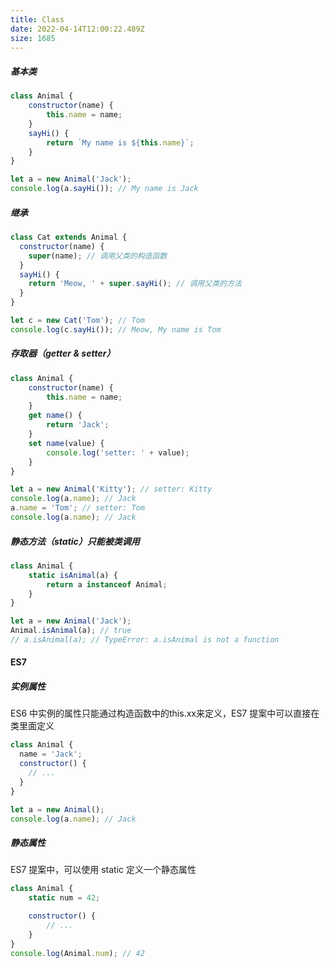 ```yaml
---
title: Class
date: 2022-04-14T12:00:22.489Z
size: 1685
---
```

##### 基本类

```javascript
class Animal {
    constructor(name) {
        this.name = name;
    }
    sayHi() {
        return `My name is ${this.name}`;
    }
}

let a = new Animal('Jack');
console.log(a.sayHi()); // My name is Jack
```

##### 继承

```javascript
class Cat extends Animal {
  constructor(name) {
    super(name); // 调用父类的构造函数
  }
  sayHi() {
    return 'Meow, ' + super.sayHi(); // 调用父类的方法
  }
}

let c = new Cat('Tom'); // Tom
console.log(c.sayHi()); // Meow, My name is Tom
```

##### 存取器（getter & setter）

```javascript
class Animal {
    constructor(name) {
        this.name = name;
    }
    get name() {
        return 'Jack';
    }
    set name(value) {
        console.log('setter: ' + value);
    }
}

let a = new Animal('Kitty'); // setter: Kitty
console.log(a.name); // Jack
a.name = 'Tom'; // setter: Tom
console.log(a.name); // Jack
```

##### 静态方法（static）只能被类调用

```javascript
class Animal {
    static isAnimal(a) {
        return a instanceof Animal;
    }
}

let a = new Animal('Jack');
Animal.isAnimal(a); // true
// a.isAnimal(a); // TypeError: a.isAnimal is not a function
```

#### ES7

##### 实例属性

ES6 中实例的属性只能通过构造函数中的this.xx来定义，ES7 提案中可以直接在类里面定义

```javascript
class Animal {
  name = 'Jack';
  constructor() {
    // ...
  }
}

let a = new Animal();
console.log(a.name); // Jack
```

##### 静态属性

ES7 提案中，可以使用 static 定义一个静态属性

```javascript
class Animal {
    static num = 42;

    constructor() {
        // ...
    }
}
console.log(Animal.num); // 42
```

